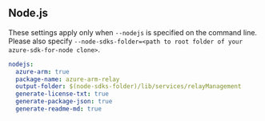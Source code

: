 ## Node.js

These settings apply only when `--nodejs` is specified on the command line.
Please also specify `--node-sdks-folder=<path to root folder of your azure-sdk-for-node clone>`.

``` yaml $(nodejs)
nodejs:
  azure-arm: true
  package-name: azure-arm-relay
  output-folder: $(node-sdks-folder)/lib/services/relayManagement
  generate-license-txt: true
  generate-package-json: true
  generate-readme-md: true
```
